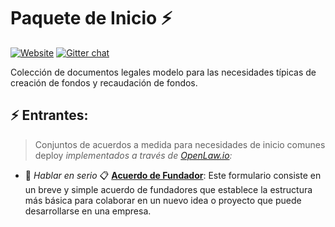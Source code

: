 # Paquete de Inicio ⚡
[![Website](https://img.shields.io/badge/Website-ssp-brightgreen.svg)](https://startup-starter-pack.gitbook.io/starters/)
[![Gitter chat](https://badges.gitter.im/Startup-Upstarts/community.png)](https://gitter.im/Startup-Upstarts/community)

Colección de documentos legales modelo para las necesidades típicas de creación de fondos y recaudación de fondos. 

## ⚡ Entrantes:
> Conjuntos de acuerdos a medida para necesidades de inicio comunes deploy *implementados a través de [OpenLaw.io](https://openlaw.io):*

* 💪 *Hablar en serio*
📋 [**Acuerdo de Fundador**](https://lib.openlaw.io/web/default/template/Acuerdo%20de%20Fundador): Este formulario consiste en un breve y simple acuerdo de fundadores que establece la estructura más básica para colaborar en un nuevo idea o proyecto que puede desarrollarse en una empresa.
